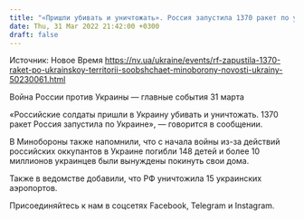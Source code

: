 ```yaml
---
title: "«Пришли убивать и уничтожать». Россия запустила 1370 ракет по украинской территории с начала войны — Минобороны Украины"
date: Thu, 31 Mar 2022 21:42:00 +0300
draft: false
---
```

Источник: Новое Время https://nv.ua/ukraine/events/rf-zapustila-1370-raket-po-ukrainskoy-territorii-soobshchaet-minoborony-novosti-ukrainy-50230061.html


Война России против Украины — главные события 31 марта

«Российские солдаты пришли в Украину убивать и уничтожать. 1370 ракет Россия запустила по Украине», — говорится в сообщении. 

В Минобороны также напомнили, что с начала войны из-за действий российских оккупантов в Украине погибли 148 детей и более 10 миллионов украинцев были вынуждены покинуть свои дома. 

Также в ведомстве добавили, что РФ уничтожила 15 украинских аэропортов.

Присоединяйтесь к нам в соцсетях Facebook, Telegram и Instagram.
